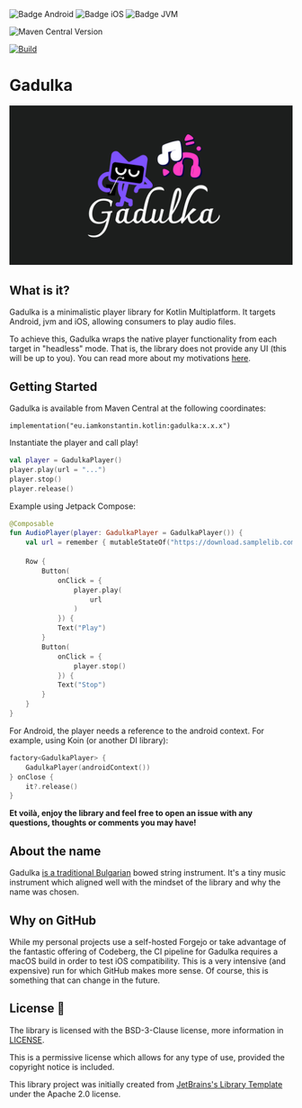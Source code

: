 <div>
 <img src="https://img.shields.io/badge/Platform-Android-brightgreen.svg?logo=android" alt="Badge Android" />

<img src="https://img.shields.io/badge/Platform-iOS%20%2F%20macOS-lightgrey.svg?logo=apple" alt="Badge iOS" />

<img src="https://img.shields.io/badge/Platform-JVM-8A2BE2.svg?logo=openjdk" alt="Badge JVM" />

</div>

![Maven Central Version](https://img.shields.io/maven-central/v/eu.iamkonstantin.kotlin/gadulka)

[![Build](https://github.com/kkostov/gadulka/actions/workflows/gradle.yml/badge.svg)](https://github.com/kkostov/gadulka/actions/workflows/gradle.yml)

# Gadulka

![Kodee with a music icon](./images/kodee.jpg)

## What is it?

Gadulka is a minimalistic player library for Kotlin Multiplatform. It targets Android, jvm and iOS, allowing consumers
to play audio files.

To achieve this, Gadulka wraps the native player functionality from each target in "headless" mode. That is, the library
does not provide any UI (this will be up to you). You can read more about my motivations [here](https://iamkonstantin.eu/blog/meet-gadulka-a-minimalistic-player-library-for-kotlin-multiplatform/).

## Getting Started

Gadulka is available from Maven Central at the following coordinates:

```
implementation("eu.iamkonstantin.kotlin:gadulka:x.x.x")
```

Instantiate the player and call play!

```kotlin
val player = GadulkaPlayer()
player.play(url = "...")
player.stop()
player.release()
```

Example using Jetpack Compose:

```kotlin
@Composable
fun AudioPlayer(player: GadulkaPlayer = GadulkaPlayer()) {
    val url = remember { mutableStateOf("https://download.samplelib.com/wav/sample-12s.wav") }

    Row {
        Button(
            onClick = {
                player.play(
                    url
                )
            }) {
            Text("Play")
        }
        Button(
            onClick = {
                player.stop()
            }) {
            Text("Stop")
        }
    }
}
```

For Android, the player needs a reference to the android context. For example, using Koin (or another DI library):

```kotlin
factory<GadulkaPlayer> {
    GadulkaPlayer(androidContext())
} onClose {
    it?.release()
}
```

**Et voilà, enjoy the library and feel free to open an issue with any questions, thoughts or comments you may have!**

## About the name

Gadulka [is a traditional Bulgarian](https://en.wikipedia.org/wiki/Gadulka) bowed string instrument. It's a tiny music
instrument which aligned well with the mindset of the library and why the name was chosen.

## Why on GitHub

While my personal projects use a self-hosted Forgejo or take advantage of the fantastic offering of Codeberg, the CI
pipeline for Gadulka requires a macOS build in order to test iOS compatibility. This is a very intensive (and expensive)
run for which GitHub makes more sense. Of course, this is something that can change in the future.

## License 📃

The library is licensed with the BSD-3-Clause license, more information in [LICENSE](LICENSE).

This is a permissive license which allows for any type of use, provided the copyright notice is included.

This library project was initially created
from [JetBrains's Library Template](https://github.com/Kotlin/multiplatform-library-template) under the Apache 2.0
license.
